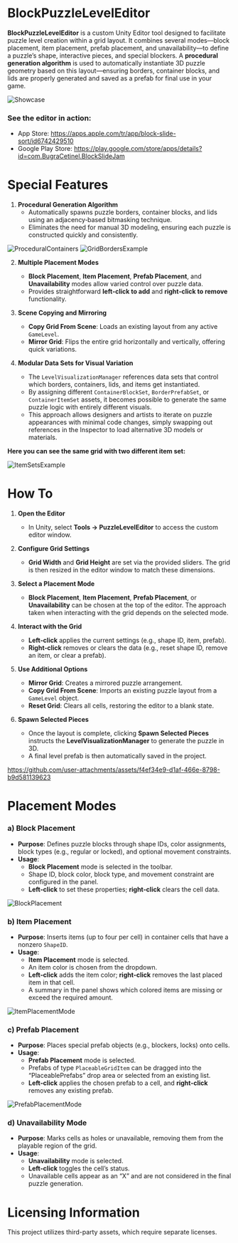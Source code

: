 # BlockPuzzleLevelEditor

**BlockPuzzleLevelEditor** is a custom Unity Editor tool designed to facilitate puzzle level creation within a grid layout. It combines several modes—block placement, item placement, prefab placement, and unavailability—to define a puzzle’s shape, interactive pieces, and special blockers. A **procedural generation algorithm** is used to automatically instantiate 3D puzzle geometry based on this layout—ensuring borders, container blocks, and lids are properly generated and saved as a prefab for final use in your game.

![Showcase](https://github.com/user-attachments/assets/45458fb3-892f-4144-8af7-055744ad7b11)

### See the editor in action:
* App Store: https://apps.apple.com/tr/app/block-slide-sort/id6742429510
* Google Play Store: https://play.google.com/store/apps/details?id=com.BugraCetinel.BlockSlideJam

# Special Features
1. **Procedural Generation Algorithm**  
   - Automatically spawns puzzle borders, container blocks, and lids using an adjacency‐based bitmasking technique.  
   - Eliminates the need for manual 3D modeling, ensuring each puzzle is constructed quickly and consistently.

![ProceduralContainers](https://github.com/user-attachments/assets/9a2ce668-63f5-47b0-95f6-718b4d007f9d)
![GridBordersExample](https://github.com/user-attachments/assets/c5147977-f8c5-457d-8979-66acfe67509c)

2. **Multiple Placement Modes**  
   - **Block Placement**, **Item Placement**, **Prefab Placement**, and **Unavailability** modes allow varied control over puzzle data.  
   - Provides straightforward **left‐click to add** and **right‐click to remove** functionality.

3. **Scene Copying and Mirroring**  
   - **Copy Grid From Scene**: Loads an existing layout from any active `GameLevel`.  
   - **Mirror Grid**: Flips the entire grid horizontally and vertically, offering quick variations.

4. **Modular Data Sets for Visual Variation**
   - The `LevelVisualizationManager` references data sets that control which borders, containers, lids, and items get instantiated.
   - By assigning different `ContainerBlockSet`, `BorderPrefabSet`, or `ContainerItemSet` assets, it becomes possible to generate the same puzzle logic with entirely different visuals.
   - This approach allows designers and artists to iterate on puzzle appearances with minimal code changes, simply swapping out references in the Inspector to load alternative 3D models or materials.

**Here you can see the same grid with two different item set:**  

![ItemSetsExample](https://github.com/user-attachments/assets/e9b6ebbe-2b6a-456b-82e5-850b5153cdd4)

# How To
1. **Open the Editor**  
   - In Unity, select **Tools → PuzzleLevelEditor** to access the custom editor window.

2. **Configure Grid Settings**  
   - **Grid Width** and **Grid Height** are set via the provided sliders. The grid is then resized in the editor window to match these dimensions.

3. **Select a Placement Mode**  
   - **Block Placement**, **Item Placement**, **Prefab Placement**, or **Unavailability** can be chosen at the top of the editor. The approach taken when interacting with the grid depends on the selected mode.

4. **Interact with the Grid**  
   - **Left‐click** applies the current settings (e.g., shape ID, item, prefab).  
   - **Right‐click** removes or clears the data (e.g., reset shape ID, remove an item, or clear a prefab).

5. **Use Additional Options**  
   - **Mirror Grid**: Creates a mirrored puzzle arrangement.  
   - **Copy Grid From Scene**: Imports an existing puzzle layout from a `GameLevel` object.  
   - **Reset Grid**: Clears all cells, restoring the editor to a blank state.

6. **Spawn Selected Pieces**  
   - Once the layout is complete, clicking **Spawn Selected Pieces** instructs the **LevelVisualizationManager** to generate the puzzle in 3D.  
   - A final level prefab is then automatically saved in the project.

https://github.com/user-attachments/assets/f4ef34e9-d1af-466e-8798-b9d581139623

# Placement Modes

### a) Block Placement
- **Purpose**: Defines puzzle blocks through shape IDs, color assignments, block types (e.g., regular or locked), and optional movement constraints.  
- **Usage**:
  - **Block Placement** mode is selected in the toolbar.  
  - Shape ID, block color, block type, and movement constraint are configured in the panel.  
  - **Left‐click** to set these properties; **right‐click** clears the cell data.

![BlockPlacement](https://github.com/user-attachments/assets/3da79f75-a961-4617-a52a-c0759c6978b5)

### b) Item Placement
- **Purpose**: Inserts items (up to four per cell) in container cells that have a nonzero `ShapeID`.  
- **Usage**:
  - **Item Placement** mode is selected.  
  - An item color is chosen from the dropdown.  
  - **Left‐click** adds the item color; **right‐click** removes the last placed item in that cell.  
  - A summary in the panel shows which colored items are missing or exceed the required amount.

![ItemPlacementMode](https://github.com/user-attachments/assets/834b7f27-7ba2-4985-82d1-93554960e73d)

### c) Prefab Placement
- **Purpose**: Places special prefab objects (e.g., blockers, locks) onto cells.  
- **Usage**:
  - **Prefab Placement** mode is selected.  
  - Prefabs of type `PlaceableGridItem` can be dragged into the “PlaceablePrefabs” drop area or selected from an existing list.  
  - **Left‐click** applies the chosen prefab to a cell, and **right‐click** removes any existing prefab.

![PrefabPlacementMode](https://github.com/user-attachments/assets/3d3a7f96-7485-44de-b7dc-b39ff17a21e6)

### d) Unavailability Mode
- **Purpose**: Marks cells as holes or unavailable, removing them from the playable region of the grid.  
- **Usage**:
  - **Unavailability** mode is selected.  
  - **Left‐click** toggles the cell’s status.  
  - Unavailable cells appear as an “X” and are not considered in the final puzzle generation.

# Licensing Information
This project utilizes third-party assets, which require separate licenses.





